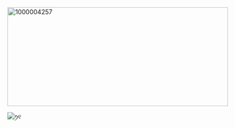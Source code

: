 <img width="500" height="225" alt="1000004257" src="https://github.com/user-attachments/assets/7ea849a5-ef14-4945-96d5-a4d940c1b7d5" />


![ꪆ୧](https://komarev.com/ghpvc/?username=GAMBLEGHOST&color=ffb6d9&style=flat)
